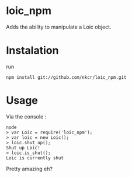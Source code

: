# loic_npm
Adds the ability to manipulate a Loic object.

# Instalation

run

    npm install git://github.com/nkcr/loic_npm.git

# Usage

Via the console :

    node
    > var Loic = require('loic_npm');
    > var loic = new Loic();
    > loic.shut_up();
    Shut up Loic!
    > loic.is_shut();
    Loic is currently shut

Pretty amazing eh?
